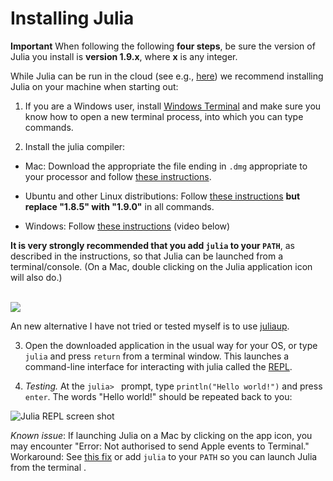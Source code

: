 # Installing Julia

**Important** When following the following **four steps**, be sure the version
of Julia you install is **version 1.9.x**, where **x** is any integer.

While Julia can be run in the cloud (see e.g.,
[here](https://juliahub.com/ui/Home)) we recommend installing Julia on
your machine when starting out:

1. If you are a Windows user, install [Windows
   Terminal](https://apps.microsoft.com/store/detail/windows-terminal/9N0DX20HK701?hl=en-nz&gl=nz)
   and make sure you know how to open a new terminal process, into which you can type
   commands.

2. Install the julia compiler:
  
  - Mac: Download the appropriate the file ending in `.dmg` appropriate to your processor
    and follow [these instructions](https://julialang.org/downloads/platform/#macos).

  - Ubuntu and other Linux distributions: Follow [these
    instructions](https://ferrolho.github.io/blog/2019-01-26/how-to-install-julia-on-ubuntu)
    **but replace "1.8.5" with "1.9.0"** in all commands. 
	
  - Windows: Follow [these instructions](https://julialang.org/downloads/platform/#windows) (video below)

  **It is very strongly recommended that you add `julia` to your `PATH`**, as described in
  the instructions, so that Julia can be launched from a terminal/console. (On a Mac,
  double clicking on the Julia application icon will also do.)

  <br style="width:600px; height:480px">
    <img src="./Julia_Installation.gif" />
  </br>
  
  An new alternative I have not tried or tested myself is to use
  [juliaup](https://github.com/JuliaLang/juliaup).

3. Open the downloaded application in the usual way for your OS, or 
  type `julia` and press `return` from a terminal window. This launches a command-line
  interface for interacting with julia called the
  [REPL](https://en.wikipedia.org/wiki/Read–eval–print_loop).

4. *Testing.* At the `julia> ` prompt, type `println("Hello
  world!")` and press `enter`. The words "Hello world!" should be repeated back to you:
  
![Julia REPL screen shot](/assets/hello_world.png)

*Known issue*: If launching Julia on a Mac by clicking on the app icon, you may encounter
"Error: Not authorised to send Apple events to Terminal." Workaround: See [this
fix](https://apple.stackexchange.com/questions/393096/error-not-authorised-to-send-apple-events-to-terminal-when-starting-maxima)
or add `julia` to your `PATH` so you can launch Julia from the terminal .

